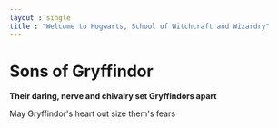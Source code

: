 ```yaml
---
layout : single
title : "Welcome to Hogwarts, School of Witchcraft and Wizardry"
---
```

# Sons of Gryffindor

**Their daring, nerve and chivalry set Gryffindors apart**

May Gryffindor's heart out size them's fears
